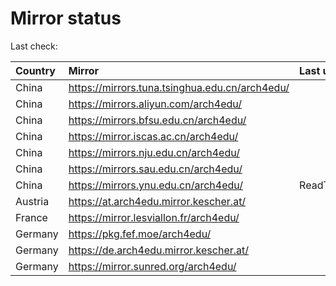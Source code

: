 <script src="./time.js"></script>
# Mirror status
Last check: <script type="text/javascript">localize(1696774452.713969);</script>

|Country|Mirror|Last update|
|:------|:-----|:----------|
|China|https://mirrors.tuna.tsinghua.edu.cn/arch4edu/|<script type="text/javascript">localize(1696746718);</script>|
|China|https://mirrors.aliyun.com/arch4edu/|<script type="text/javascript">localize(1696746718);</script>|
|China|https://mirrors.bfsu.edu.cn/arch4edu/|<script type="text/javascript">localize(1696746718);</script>|
|China|https://mirror.iscas.ac.cn/arch4edu/|<script type="text/javascript">localize(1696746718);</script>|
|China|https://mirrors.nju.edu.cn/arch4edu/|<script type="text/javascript">localize(1696703767);</script>|
|China|https://mirrors.sau.edu.cn/arch4edu/|<script type="text/javascript">localize(1696746718);</script>|
|China|https://mirrors.ynu.edu.cn/arch4edu/|ReadTimeout|
|Austria|https://at.arch4edu.mirror.kescher.at/|<script type="text/javascript">localize(1696746718);</script>|
|France|https://mirror.lesviallon.fr/arch4edu/|<script type="text/javascript">localize(1696746718);</script>|
|Germany|https://pkg.fef.moe/arch4edu/|<script type="text/javascript">localize(1696746718);</script>|
|Germany|https://de.arch4edu.mirror.kescher.at/|<script type="text/javascript">localize(1696746718);</script>|
|Germany|https://mirror.sunred.org/arch4edu/|<script type="text/javascript">localize(1696746718);</script>|

<script src="./tablefilter/tablefilter.js"></script>
<script src="./table.js"></script>